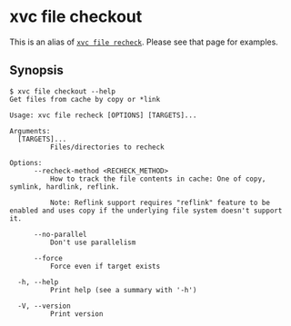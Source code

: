 # xvc file checkout

This is an alias of [`xvc file recheck`](/ref/xvc-file-recheck.md). 
Please see that page for examples.

## Synopsis

```console
$ xvc file checkout --help
Get files from cache by copy or *link

Usage: xvc file recheck [OPTIONS] [TARGETS]...

Arguments:
  [TARGETS]...
          Files/directories to recheck

Options:
      --recheck-method <RECHECK_METHOD>
          How to track the file contents in cache: One of copy, symlink, hardlink, reflink.
          
          Note: Reflink support requires "reflink" feature to be enabled and uses copy if the underlying file system doesn't support it.

      --no-parallel
          Don't use parallelism

      --force
          Force even if target exists

  -h, --help
          Print help (see a summary with '-h')

  -V, --version
          Print version

```
